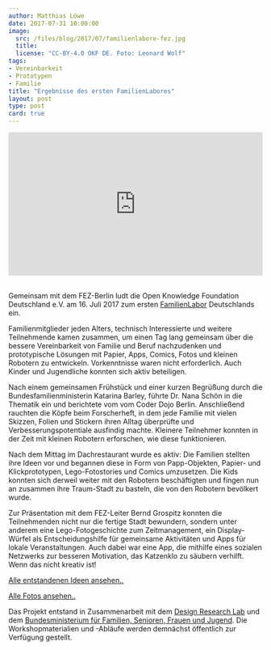 ```yaml
---
author: Matthias Löwe
date: 2017-07-31 10:00:00
image:
  src: /files/blog/2017/07/familienlabore-fez.jpg
  title: 
  license: "CC-BY-4.0 OKF DE. Foto: Leonard Wolf"
tags: 
- Vereinbarkeit
- Prototypen
- Familie
title: "Ergebnisse des ersten FamilienLabores"
layout: post
type: post
card: true
---
```


<div style="position:relative;height:0;padding-bottom:56.25%"><iframe src="https://www.youtube.com/embed/ia1lvL_aFLg?ecver=2" width="640" height="360" frameborder="0" style="position:absolute;width:100%;height:100%;left:0" allowfullscreen></iframe></div>

</br>
<p>Gemeinsam mit dem FEZ-Berlin ludt die Open Knowledge Foundation Deutschland e.V. am 16. Juli 2017 zum ersten <a href="https://www.familienlabore.de">FamilienLabor</a> Deutschlands ein.</p>

<p>Familienmitglieder jeden Alters, technisch Interessierte und weitere Teilnehmende kamen zusammen, um einen Tag lang gemeinsam über die bessere Vereinbarkeit von Familie und Beruf nachzudenken und prototypische Lösungen mit Papier, Apps, Comics, Fotos und kleinen Robotern zu entwickeln. Vorkenntnisse waren nicht erforderlich. Auch Kinder und Jugendliche konnten sich aktiv beteiligen.</p>

<p>Nach einem gemeinsamen Frühstück und einer kurzen Begrüßung durch die Bundesfamilienministerin Katarina Barley, führte Dr. Nana Schön in die Thematik ein und berichtete vom vom Coder Dojo Berlin. Anschließend rauchten die Köpfe beim Forscherheft, in dem jede Familie mit vielen Skizzen, Folien und Stickern ihren Alltag überprüfte und Verbesserungspotentiale ausfindig machte. Kleinere Teilnehmer konnten in der Zeit mit kleinen Robotern erforschen, wie diese funktionieren.</p>

<p>Nach dem Mittag im Dachrestaurant wurde es aktiv: Die Familien stellten ihre Ideen vor und begannen diese in Form von Papp-Objekten, Papier- und Klickprototypen, Lego-Fotostories und Comics umzusetzen. Die Kids konnten sich derweil weiter mit den Robotern beschäftigten und fingen nun an zusammen ihre Traum-Stadt zu basteln, die von den Robotern bevölkert wurde.</p>

<p>Zur Präsentation mit dem FEZ-Leiter Bernd Grospitz konnten die Teilnehmenden nicht nur die fertige Stadt bewundern, sondern unter anderem eine Lego-Fotogeschichte zum Zeitmanagement, ein Display-Würfel als Entscheidungshilfe für gemeinsame Aktivitäten und Apps für lokale Veranstaltungen. Auch dabei war eine App, die mithilfe eines sozialen Netzwerks zur besseren Motivation, das Katzenklo zu säubern verhilft. Wenn das nicht kreativ ist!</p>

<p><a href="https://familienlabore.de/ideen/">Alle entstandenen Ideen ansehen..</a></p>
<p><a href="https://www.flickr.com/photos/okfde/albums/72157686432445456">Alle Fotos ansehen..</a></p>

<p>Das Projekt entstand in Zusammenarbeit mit dem <a href="http://www.design-research-lab.org/">Design Research Lab</a> und dem <a href="https://www.bmfsfj.de/">Bundesministerium für Familien, Senioren, Frauen und Jugend</a>. Die Workshopmaterialien und -Abläufe werden demnächst öffentlich zur Verfügung gestellt.</p>

